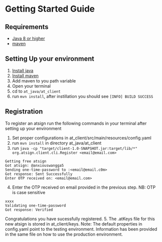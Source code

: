 # Getting Started Guide



## Requirements

* [Java 8 or higher](https://www.java.com/en/download/)
* [maven](https://maven.apache.org/download.cgi)

## Setting Up your environment

1. [Install java](https://www.java.com/en/download/help/download_options.html)
2. [Install maven](https://maven.apache.org/install.html)
3. Add maven to you path variable
4. Open your terminal 
5. cd to `at_java/at_client`
6. run `mvn install`, after instillation you should see `[INFO] BUILD SUCCESS`

## Registration

To register an atsign run the following commands in your terminal after setting up your environment

1. Set proper configurations in at_client/src/main/resources/config.yaml
2. run `mvn install` in directory at_java/at_client
3. run `java -cp "target/client-1.0-SNAPSHOT.jar:target/lib/*" org.atsign.client.cli.Register <email@email.com>`

```
Getting free atsign
Got atsign: @anxiouswangga5
Sending one-time-password to :<email@email.c0m>
Got response: Sent Successfully
Enter OTP received on: <email@email.com>
```
4. Enter the OTP received on email provided in the previous step. NB: OTP is case sensitive
```
xxxx
Validating one-time-password
Got response: Verified
```
Congratulations you have sucessfully registered.
5. The .atKeys file for this new atsign is stored in at_client/keys.
Note: The default properties in config.yaml point to the testing environment. Information has been provided in the same file on how to use the production environment.
